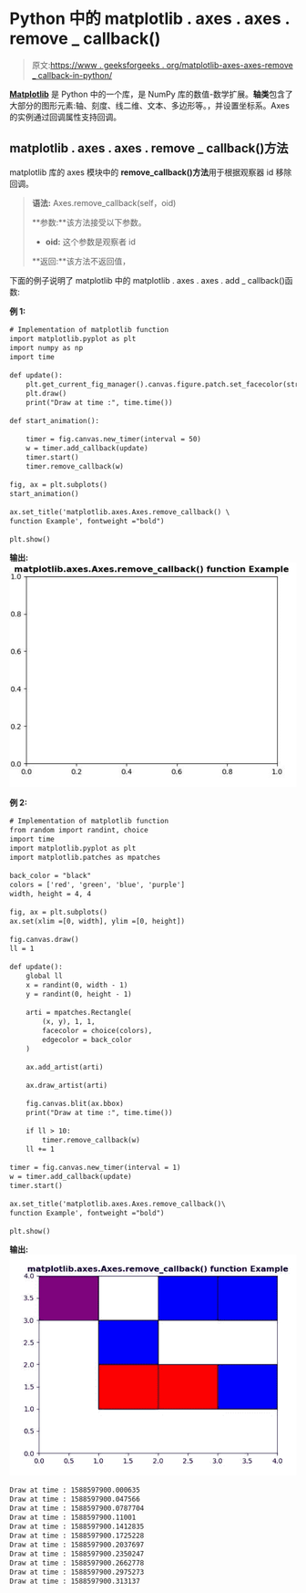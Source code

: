 # Python 中的 matplotlib . axes . axes . remove _ callback()

> 原文:[https://www . geeksforgeeks . org/matplotlib-axes-axes-remove _ callback-in-python/](https://www.geeksforgeeks.org/matplotlib-axes-axes-remove_callback-in-python/)

**[Matplotlib](https://www.geeksforgeeks.org/python-introduction-matplotlib/)** 是 Python 中的一个库，是 NumPy 库的数值-数学扩展。**轴类**包含了大部分的图形元素:轴、刻度、线二维、文本、多边形等。，并设置坐标系。Axes 的实例通过回调属性支持回调。

## matplotlib . axes . axes . remove _ callback()方法

matplotlib 库的 axes 模块中的 **remove_callback()方法**用于根据观察器 id 移除回调。

> **语法:** Axes.remove_callback(self，oid)
> 
> **参数:**该方法接受以下参数。
> 
> *   **oid:** 这个参数是观察者 id
> 
> **返回:**该方法不返回值，

下面的例子说明了 matplotlib 中的 matplotlib . axes . axes . add _ callback()函数:

**例 1:**

```
# Implementation of matplotlib function
import matplotlib.pyplot as plt
import numpy as np
import time

def update():
    plt.get_current_fig_manager().canvas.figure.patch.set_facecolor(str(np.random.random()))
    plt.draw()
    print("Draw at time :", time.time())

def start_animation():

    timer = fig.canvas.new_timer(interval = 50)
    w = timer.add_callback(update)
    timer.start()
    timer.remove_callback(w)

fig, ax = plt.subplots()
start_animation()

ax.set_title('matplotlib.axes.Axes.remove_callback() \
function Example', fontweight ="bold") 

plt.show()
```

**输出:**
![](img/740b0c3acb5571820ae49993d7313300.png)

**例 2:**

```
# Implementation of matplotlib function  
from random import randint, choice 
import time 
import matplotlib.pyplot as plt 
import matplotlib.patches as mpatches 

back_color = "black"
colors = ['red', 'green', 'blue', 'purple'] 
width, height = 4, 4

fig, ax = plt.subplots() 
ax.set(xlim =[0, width], ylim =[0, height]) 

fig.canvas.draw()
ll = 1

def update():
    global ll
    x = randint(0, width - 1) 
    y = randint(0, height - 1) 

    arti = mpatches.Rectangle( 
        (x, y), 1, 1, 
        facecolor = choice(colors), 
        edgecolor = back_color 
    ) 

    ax.add_artist(arti)

    ax.draw_artist(arti) 

    fig.canvas.blit(ax.bbox) 
    print("Draw at time :", time.time())

    if ll > 10:
        timer.remove_callback(w)
    ll += 1

timer = fig.canvas.new_timer(interval = 1) 
w = timer.add_callback(update) 
timer.start()

ax.set_title('matplotlib.axes.Axes.remove_callback()\
function Example', fontweight ="bold") 

plt.show()
```

**输出:**
![](img/d9646012120abdef1134ad9723d8d623.png)

```
Draw at time : 1588597900.000635
Draw at time : 1588597900.047566
Draw at time : 1588597900.0787704
Draw at time : 1588597900.11001
Draw at time : 1588597900.1412835
Draw at time : 1588597900.1725228
Draw at time : 1588597900.2037697
Draw at time : 1588597900.2350247
Draw at time : 1588597900.2662778
Draw at time : 1588597900.2975273
Draw at time : 1588597900.313137

```